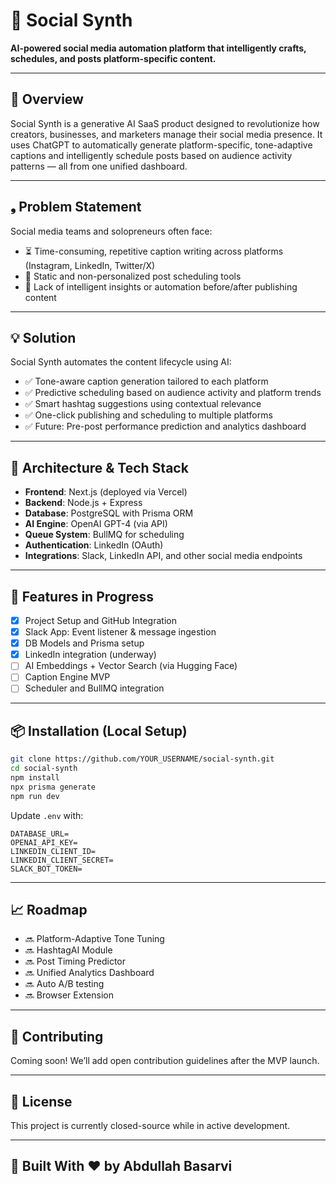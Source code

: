 # 🌟 Social Synth

**AI-powered social media automation platform that intelligently crafts, schedules, and posts platform-specific content.**

---

## 🚀 Overview

Social Synth is a generative AI SaaS product designed to revolutionize how creators, businesses, and marketers manage their social media presence. It uses ChatGPT to automatically generate platform-specific, tone-adaptive captions and intelligently schedule posts based on audience activity patterns — all from one unified dashboard.

---

## ❟ Problem Statement

Social media teams and solopreneurs often face:

* ⏳ Time-consuming, repetitive caption writing across platforms (Instagram, LinkedIn, Twitter/X)
* 🛌 Static and non-personalized post scheduling tools
* 🤖 Lack of intelligent insights or automation before/after publishing content

---

## 💡 Solution

Social Synth automates the content lifecycle using AI:

* ✅ Tone-aware caption generation tailored to each platform
* ✅ Predictive scheduling based on audience activity and platform trends
* ✅ Smart hashtag suggestions using contextual relevance
* ✅ One-click publishing and scheduling to multiple platforms
* ✅ Future: Pre-post performance prediction and analytics dashboard

---

## 🧱 Architecture & Tech Stack

* **Frontend**: Next.js (deployed via Vercel)
* **Backend**: Node.js + Express
* **Database**: PostgreSQL with Prisma ORM
* **AI Engine**: OpenAI GPT-4 (via API)
* **Queue System**: BullMQ for scheduling
* **Authentication**: LinkedIn (OAuth)
* **Integrations**: Slack, LinkedIn API, and other social media endpoints

---

## 🔧 Features in Progress

* [x] Project Setup and GitHub Integration
* [x] Slack App: Event listener & message ingestion
* [x] DB Models and Prisma setup
* [x] LinkedIn integration (underway)
* [ ] AI Embeddings + Vector Search (via Hugging Face)
* [ ] Caption Engine MVP
* [ ] Scheduler and BullMQ integration

---

## 📦 Installation (Local Setup)

```bash
git clone https://github.com/YOUR_USERNAME/social-synth.git
cd social-synth
npm install
npx prisma generate
npm run dev
```

Update `.env` with:

```
DATABASE_URL=
OPENAI_API_KEY=
LINKEDIN_CLIENT_ID=
LINKEDIN_CLIENT_SECRET=
SLACK_BOT_TOKEN=
```

---

## 📈 Roadmap

* 🔜 Platform-Adaptive Tone Tuning
* 🔜 HashtagAI Module
* 🔜 Post Timing Predictor
* 🔜 Unified Analytics Dashboard
* 🔜 Auto A/B testing
* 🔜 Browser Extension

---

## 🤝 Contributing

Coming soon! We’ll add open contribution guidelines after the MVP launch.

---

## 📄 License

This project is currently closed-source while in active development.

---

## 🧠 Built With ❤️ by Abdullah Basarvi
